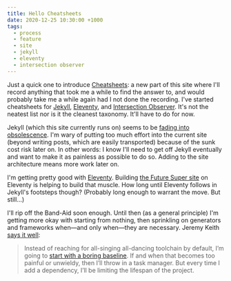 ```yaml
---
title: Hello Cheatsheets
date: 2020-12-25 10:30:00 +1000
tags:
  - process
  - feature
  - site
  - jekyll
  - eleventy
  - intersection observer
---
```


Just a quick one to introduce [Cheatsheets](/cheatsheets): a new part of this site where I'll record anything that took me a while to find the answer to, and would probably take me a while again had I not done the recording. I've started cheatsheets for [Jekyll](/cheatsheets/jekyll), [Eleventy](/cheatsheets/eleventy), and [Intersection Observer](/cheatsheets/intersection-observer). It's not the neatest list nor is it the cleanest taxonomy. It'll have to do for now.

Jekyll (which this site currently runs on) seems to be [fading into obsolescence](https://github.com/github/pages-gem/issues/651). I'm wary of putting too much effort into the current site (beyond writing posts, which are easily transported) because of the sunk cost risk later on. In other words: I know I'll need to get off Jekyll eventually and want to make it as painless as possible to do so. Adding to the site architecture means more work later on.

I'm getting pretty good with [Eleventy](http://11ty.dev). Building [the Future Super site](https://github.com/futuresuper/website) on Eleventy is helping to build that muscle. How long until Eleventy follows in Jekyll's footsteps though? (Probably long enough to warrant the move. But still...)

I'll rip off the Band-Aid soon enough. Until then (as a general principle) I'm getting more okay with starting from nothing, then sprinkling on generators and frameworks when—and only when—they are necessary. Jeremy Keith [says it well](https://css-tricks.com/npm-ruin-dev/):

> Instead of reaching for all-singing all-dancing toolchain by default, I’m going to [start with a boring baseline](https://justmarkup.com/notes/2020-01-14-boring-by-default/). If and when that becomes too painful or unwieldy, then I’ll throw in a task manager. But every time I add a dependency, I’ll be limiting the lifespan of the project.